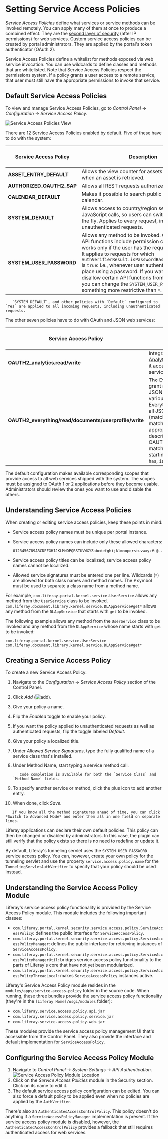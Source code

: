 # Setting Service Access Policies

_Service Access Policies_ define what services or service methods can be invoked remotely. You can apply many of them at once to produce a combined effect. They are the [second layer of security](./introduction-to-securing-web-services.md) (after IP permissions) for web services. Custom service access policies can be created by portal administrators. They are applied by the portal's token authenticator (OAuth 2).

Service Access Policies define a whitelist for methods exposed via web service invocation. You can use wildcards to define classes and methods that are whitelisted. Note that Service Access Policies respect the permissions system. If a policy grants a user access to a remote service, that user must still have the appropriate permissions to invoke that service.

## Default Service Access Policies

To view and manage Service Access Policies, go to _Control Panel_ &rarr; _Configuration_ &rarr; _Service Access Policy_.

![Service Access Policies View](./setting-service-access-policies/images/01.png)

There are 12 Service Access Policies enabled by default. Five of these have to do with the system:

| Service Access Policy     | Description                                                                                                                                                                                                                                                                                                                                                                                                                                                                                   | Enabled by Default |
| ------------------------- | --------------------------------------------------------------------------------------------------------------------------------------------------------------------------------------------------------------------------------------------------------------------------------------------------------------------------------------------------------------------------------------------------------------------------------------------------------------------------------------------- | ------------------ |
| **ASSET_ENTRY_DEFAULT**   | Allows the view counter for assets to be updated when an asset is retrieved.                                                                                                                                                                                                                                                                                                                                                                                                                  | &#10004;           |
| **AUTHORIZED_OAUTH2_SAP** | Allows all REST requests authorized by OAuth 2.                                                                                                                                                                                                                                                                                                                                                                                                                                               | &#10004;           |
| **CALENDAR_DEFAULT**      | Makes it possible to search public events in the calendar.                                                                                                                                                                                                                                                                                                                                                                                                                                    | &#10004;           |
| **SYSTEM_DEFAULT**        | Allows access to country/region services by JavaScript calls, so users can switch languages on the fly. Applies to every request, including unauthenticated requests.                                                                                                                                                                                                                                                                                                                         | &#10004;           |
| **SYSTEM_USER_PASSWORD**  | Allows any method to be invoked. Of course, since API functions include permission checks, this call works only if the user has the required permission. It applies to requests for which `AuthVerifierResult.isPasswordBasedAuthentication` is `true`: i.e., whenever user authentication took place using a password. If you want to completely disallow certain API functions from being invoked, you can change the `SYSTEM_USER_PASSWORD` policy to something more restrictive than `*`. | &#10004;           |

```note::
   `SYSTEM_DEFAULT`, and other policies with `Default` configured to `Yes` are applied to all incoming requests, including unauthenticated requests.
```

The other seven policies have to do with OAuth and JSON web services:

| Service Access Policy                                  | Description                                                                                                                                                                                                                                                                                                                                | Enabled by Default |
| ------------------------------------------------------ | ------------------------------------------------------------------------------------------------------------------------------------------------------------------------------------------------------------------------------------------------------------------------------------------------------------------------------------------ | ------------------ |
| **OAUTH2_analytics.read/write**                        | Integrates with [Liferay Analytics Cloud](https://www.liferay.com/products/analytics-cloud), allowing it access to JSON web services.                                                                                                                                                                                                      | &#10004;           |
| **OAUTH2_everything/read/documents/userprofile/write** | The Everything policies grant access to all the JSON web services for various reasons. Everything is everything: all JSON web services (matches `*`). The others match method signatures appropriate to their description. For example, OAUTH2_everything.read matches all methods starting with `fetch`, `get`, `has`, `is`, or `search`. | &#10004;           |

The default configuration makes available corresponding scopes that provide access to all web services shipped with the system. The scopes must be assigned to OAuth 1 or 2 applications before they become usable. Administrators should review the ones you want to use and disable the others.

## Understanding Service Access Policies

When creating or editing service access policies, keep these points in mind:

-   Service access policy names must be unique per portal instance.
-   Service access policy names can include only these allowed characters:

    ```
    0123456789ABCDEFGHIJKLMNOPQRSTUVWXYZabcdefghijklmnopqrstuvwxyz#:@-./_
    ```

-   Service access policy titles can be localized; service access policy names cannot be localized.
-   Allowed service signatures must be entered one per line. Wildcards (`*`) are allowed for both class names and method names. The `#` symbol must be used to separate a class name from a method name.

For example, `com.liferay.portal.kernel.service.UserService` allows any method from the `UserService` class to be invoked. `com.liferay.document.library.kernel.service.DLAppService#get*` allows any method from the `DLAppService` that starts with `get` to be invoked.

The following example allows any method from the `UserService` class to be invoked and any method from the `DLAppService` whose name starts with `get` to be invoked:

```
com.liferay.portal.kernel.service.UserService
com.liferay.document.library.kernel.service.DLAppService#get*
```

## Creating a Service Access Policy

To create a new Service Access Policy:

1. Navigate to the _Configuration_ &rarr; _Service Access Policy_ section of the Control Panel.
1. Click _Add_ (![add](../../../images/icon-add.png)).
1. Give your policy a name.
1. Flip the _Enabled_ toggle to enable your policy.
1. If you want the policy applied to unauthenticated requests as well as authenticated requests, flip the toggle labeled _Default_.
1. Give your policy a localized title.
1. Under _Allowed Service Signatures_, type the fully qualified name of a service class that's installed.
1. Under Method Name, start typing a service method call.

    ```note::
       Code completion is available for both the `Service Class` and `Method Name` fields.
    ```

1. To specify another service or method, click the plus icon to add another entry.
1. When done, click _Save_.

```tip::
   If you know all the method signatures ahead of time, you can click *Switch to Advanced Mode* and enter them all in one field on separate lines.
```

<!-- The following two paragraphs feel out of place; not sure where they should go. -->

Liferay applications can declare their own default policies. This policy can then be changed or disabled by administrators. In this case, the plugin can still verify that the policy exists so there is no need to redefine or update it.

By default, Liferay's tunneling servlet uses the `SYSTEM_USER_PASSWORD` service access policy. You can, however, create your own policy for the tunneling servlet and use the property `service.access.policy.name` for the `TunnelingServletAuthVerifier` to specify that your policy should be used instead.

## Understanding the Service Access Policy Module

Liferay's service access policy functionality is provided by the Service Access Policy module. This module includes the following important classes:

-   `com.liferay.portal.kernel.security.service.access.policy.ServiceAccessPolicy`: defines the public interface for `ServiceAccessPolicy`.
-   `com.liferay.portal.kernel.security.service.access.policy.ServiceAccessPolicyManager`: defines the public interface for retrieving instances of `ServiceAccessPolicy`.
-   `com.liferay.portal.kernel.security.service.access.policy.ServiceAccessPolicyManagerUtil`: bridges service access policy functionality to the parts of Liferay's core that have not yet been modularized.
-   `com.liferay.portal.kernel.security.service.access.policy.ServiceAccessPolicyThreadLocal`: makes `ServiceAccessPolicy` instances active.

Liferay's Service Access Policy module resides in the `modules/apps/service-access-policy` folder in the source code. When running, these three bundles provide the service access policy functionality (they're in the `[Liferay Home]/osgi/modules` folder):

-   `com.liferay.service.access.policy.api.jar`
-   `com.liferay.service.access.policy.service.jar`
-   `com.liferay.service.access.policy.web.jar`

These modules provide the service access policy management UI that's accessible from the Control Panel. They also provide the interface and default implementation for `ServiceAccessPolicy`.

## Configuring the Service Access Policy Module

1. Navigate to _Control Panel_ &rarr; _System Settings_ &rarr; _API Authentication_.
   ![Service Access Policy Module Location](./setting-service-access-policies/images/02.png)
1. Click on the _Service Access Policies_ module in the Security section. Click on its name to edit it.
1. The default service access policy configuration can be edited. You can also force a default policy to be applied even when no policies are applied by the `AuthVerifier`.

There's also an `AuthenticatedAccessControlPolicy`. This policy doesn't do anything if a `ServiceAccessPolicyManager` implementation is present. If the service access policy module is disabled, however, the `AuthenticatedAccessControlPolicy` provides a fallback that still requires authenticated access for web services.
